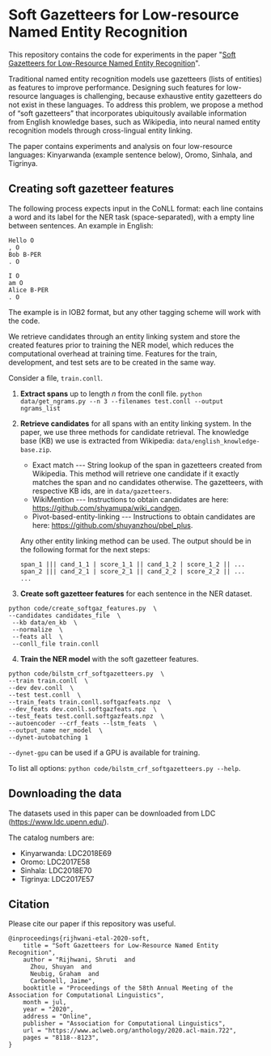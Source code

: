 #  Soft Gazetteers for Low-resource Named Entity Recognition

This repository contains the code for experiments in the paper "[Soft Gazetteers for Low-Resource Named Entity Recognition](https://www.aclweb.org/anthology/2020.acl-main.722/)".

Traditional named entity recognition models use gazetteers (lists of entities) as features to improve performance. Designing such features for low-resource languages is challenging, because exhaustive entity gazetteers do not exist in these languages. To address this problem, we propose a method of “soft gazetteers” that incorporates ubiquitously available information from English knowledge bases, such as Wikipedia, into neural named entity recognition models through cross-lingual entity linking.

The paper contains experiments and analysis on four low-resource languages: Kinyarwanda (example sentence below), Oromo, Sinhala, and Tigrinya.


## Creating soft gazetteer features
The following process expects input in the CoNLL format: each line contains a word and its label for the NER task (space-separated), with a empty line between sentences. An example in English:
```
Hello O
, O
Bob B-PER
. O

I O
am O
Alice B-PER
. O
```

The example is in IOB2 format, but any other tagging scheme will work with the code.

We retrieve candidates through an entity linking system and store the created features prior to training the NER model, which reduces the computational overhead at training time. Features for the train, development, and test sets are to be created in the same way.

Consider a file, `train.conll`. 

1. **Extract spans** up to length *n* from the conll file.
`python data/get_ngrams.py --n 3 --filenames test.conll --output ngrams_list`

2. **Retrieve candidates** for all spans with an entity linking system.
In the paper, we use three methods for candidate retrieval. The knowledge base (KB) we use is extracted from Wikipedia: `data/english_knowledge-base.zip`.
	
	- Exact match --- String lookup of the span in gazetteers created from Wikipedia. This method will retrieve one candidate if it exactly matches the span and no candidates otherwise. The gazetteers, with respective KB ids, are in `data/gazetteers`.
	- WikiMention --- Instructions to obtain candidates are here: https://github.com/shyamupa/wiki_candgen.
	- Pivot-based-entity-linking --- Instructions to obtain candidates are here: https://github.com/shuyanzhou/pbel_plus.
	
	Any other entity linking method can be used. The output should be in the following format for the next steps:
    ```
    span_1 ||| cand_1_1 | score_1_1 || cand_1_2 | score_1_2 || ... 
    span_2 ||| cand_2_1 | score_2_1 || cand_2_2 | score_2_2 || ...
    ...
    ```
	
3. **Create soft gazetteer features** for each sentence in the NER dataset.
```
python code/create_softgaz_features.py  \
--candidates candidates_file  \
 --kb data/en_kb  \
 --normalize  \
 --feats all  \
 --conll_file train.conll
```
4. **Train the NER model** with the soft gazetteer features.
```
python code/bilstm_crf_softgazetteers.py  \
--train train.conll  \
--dev dev.conll  \
--test test.conll  \
--train_feats train.conll.softgazfeats.npz  \
--dev_feats dev.conll.softgazfeats.npz  \
--test_feats test.conll.softgazfeats.npz  \
--autoencoder --crf_feats --lstm_feats  \
--output_name ner_model  \
--dynet-autobatching 1
```
`--dynet-gpu` can be used if a GPU  is available for training.

To list all options: `python code/bilstm_crf_softgazetteers.py --help`.

## Downloading the data
The datasets used in this paper can be downloaded from LDC (https://www.ldc.upenn.edu/).

The catalog numbers are:
- Kinyarwanda: LDC2018E69
- Oromo: LDC2017E58
- Sinhala: LDC2018E70
- Tigrinya: LDC2017E57

## Citation
Please cite our paper if this repository was useful.
```
@inproceedings{rijhwani-etal-2020-soft,
    title = "Soft Gazetteers for Low-Resource Named Entity Recognition",
    author = "Rijhwani, Shruti  and
      Zhou, Shuyan  and
      Neubig, Graham  and
      Carbonell, Jaime",
    booktitle = "Proceedings of the 58th Annual Meeting of the Association for Computational Linguistics",
    month = jul,
    year = "2020",
    address = "Online",
    publisher = "Association for Computational Linguistics",
    url = "https://www.aclweb.org/anthology/2020.acl-main.722",
    pages = "8118--8123",
}
```
